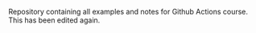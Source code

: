 Repository containing all examples and notes for Github Actions course. This has been edited again.

